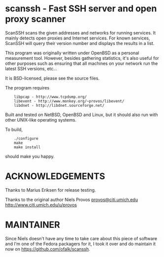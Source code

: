 scanssh - Fast SSH server and open proxy scanner
================================================

ScanSSH scans the given addresses and networks for running services.
It mainly detects open proxies and Internet services.  For known
services, ScanSSH will query their version number and displays the
results in a list.

This program was originally written under OpenBSD as a personal
measurement tool.  However, besides gathering statistics, it's also
useful for other purposes such as ensuring that all machines on your
network run the latest SSH versions, etc...

It is BSD-licensed, please see the source files.

The program requires

        libpcap - http://www.tcpdump.org/
        libevent - http://www.monkey.org/~provos/libevent/
        libdnet - http://libdnet.sourceforge.net/

Built and tested on NetBSD, OpenBSD and Linux, but it should also run with
other UNIX-like operating systems.

To build,

        ./configure
        make
        make install

should make you happy.

ACKNOWLEDGEMENTS
================

Thanks to Marius Eriksen for release testing.

Thanks to the original author Niels Provos <provos@citi.umich.edu>
http://www.citi.umich.edu/u/provos

MAINTAINER
==========

Since Niels doesn't have any time to take care about this piece of software
and I'm one of the Fedora packagers for it, I took it over and do maintain it
now on https://github.com/ofalk/scanssh.
